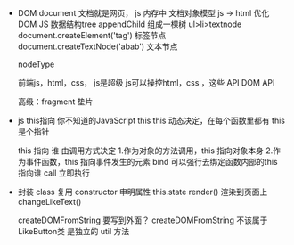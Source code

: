- DOM document 文档就是网页， js 内存中  文档对象模型
  js -> html 优化
  DOM  JS 数据结构tree  appendChild  组成一棵树
  ul>li>textnode
  document.createElement('tag')   标签节点
  document.createTextNode('abab')  文本节点

  nodeType

  前端js，html，css， js是超级   js可以操控html，css ，这些 API DOM API

  高级：fragment 垫片

- js this指向  你不知道的JavaScript this
  this 动态决定，在每个函数里都有 this 是个指针

  this 指向 谁 由调用方式决定
  1.作为对象的方法调用，this 指向对象本身
  2.作为事件函数，this 指向事件发生的元素
    bind 可以强行去绑定函数内部的this 指向谁
    call 立即执行
- 封装 class  复用 
  constructor  申明属性 this.state
  render()  渲染到页面上
  changeLikeText()

  createDOMFromString 要写到外面？
  createDOMFromString  不该属于LikeButton类  是独立的
  util 方法